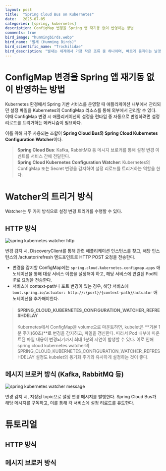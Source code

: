 ```yaml
---
layout: post
title:  "Spring Cloud Bus on Kubernetes"
date:   2025-07-05
categories: [spring, kubernetes]
description: ConfigMap 변경을 Spring 앱 재기동 없이 반영하는 방법
comments: true
bird_image: "hummingbirds.webp"
bird_name: "벌새 (Humming Birds)"
bird_scientific_name: "Trochilidae"
bird_description: "벌새는 세계에서 가장 작은 조류 중 하나이며, 빠르게 움직이는 날갯짓으로 공중에 정지해 있을 수 있는 독특한 능력을 지닌다. 주로 꽃의 꿀을 먹으며 긴 부리와 혀를 이용해 섬세하게 먹이를 채취한다. 몸길이는 5~20cm 정도이고, 깃털은 금속성 광택이 나는 화려한 색을 띤다."
---
```


# ConfigMap 변경을 Spring 앱 재기동 없이 반영하는 방법
Kubernetes 환경에서 Spring 기반 서비스를 운영할 때 애플리케이션 내부에서 관리되던 설정 파일을 Kubernetes의 ConfigMap 리소스를 통해 외부에서 관리할 수 있다. 이때 ConfigMap 변경 시 애플리케이션의 설정을 런타임 중 자동으로 반영하려면 설정 리로드를 트리거하는 메커니즘이 필요하다.  
  
이를 위해 자주 사용되는 조합이 **Spring Cloud Bus와 Spring Cloud Kubernetes Configuration Watcher**이다.  
> **Spring Cloud Bus**: Kafka, RabbitMQ 등 메시지 브로커를 통해 설정 변경 이벤트를 서비스 간에 전달한다.  
> **Spring Cloud Kubernetes Configuration Watcher**: Kubernetes의 ConfigMap 또는 Secret 변경을 감지하여 설정 리로드를 트리거하는 역할을 한다.

# Watcher의 트리거 방식
Watcher는 두 가지 방식으로 설정 변경 트리거를 수행할 수 있다.

## HTTP 방식

<img src="{{ '/assets/images/20250705_spring_kubernetes_watcher_http.png' | prepend: site.baseurl }}" alt="spring kubernetes watcher http">

변경 감지 시, DiscoveryClient를 통해 관련 애플리케이션 인스턴스를 찾고, 해당 인스턴스의 /actuator/refresh 엔드포인트로 HTTP POST 요청을 전송한다.

- 변경을 감지할 ConfigMap에는 `spring.cloud.kubernetes.configmap.apps` 애노테이션을 통해 대상 서비스 이름을 설정해야 하고, 해당 서비스에 연결된 Pod의 IP로 요청을 전송한다.
- 서비스에 context-path나 포트 변경이 있는 경우, 해당 서비스에 `boot.spring.io/actuator: http://:{port}/{context-path}/actuator` 애노테이션을 추가해야한다.

> #### SPRING_CLOUD_KUBERNETES_CONFIGURATION_WATCHER_REFRESHDELAY
> Kubernetes에서 ConfigMap을 volume으로 마운트하면, kubelet은 **기본 1분 주기(60초)**로 변경을 감지하고, 파일을 갱신한다.
> 따라서 Pod 내부에 마운트된 파일 내용이 변경되기까지 최대 1분의 지연이 발생할 수 있다. 이로 인해 spring cloud kubernetes watcher의 SPRING_CLOUD_KUBERNETES_CONFIGURATION_WATCHER_REFRESHDELAY 설정도 kubelet의 동기화 주기와 유사하게 설정하는 것이 좋다.

## 메시지 브로커 방식 (Kafka, RabbitMQ 등)

<img src="{{ '/assets/images/20250705_spring_kubernetes_watcher_msg.png' | prepend: site.baseurl }}" alt="spring kubernetes watcher message">

변경 감지 시, 지정된 topic으로 설정 변경 메시지를 발행한다. Spring Cloud Bus가 해당 메시지를 구독하고, 이를 통해 각 서비스에 설정 리로드를 유도한다.

# 튜토리얼
## HTTP 방식

## 메시지 브로커 방식